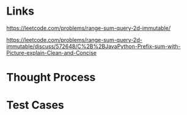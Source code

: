 # Links
https://leetcode.com/problems/range-sum-query-2d-immutable/

https://leetcode.com/problems/range-sum-query-2d-immutable/discuss/572648/C%2B%2BJavaPython-Prefix-sum-with-Picture-explain-Clean-and-Concise

# Thought Process

# Test Cases

